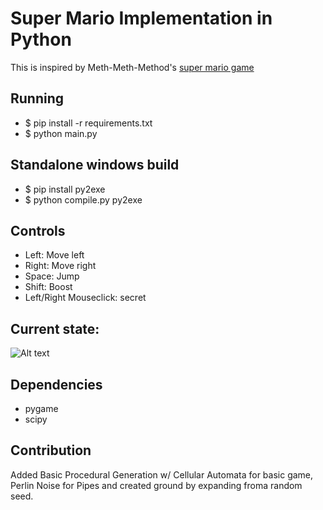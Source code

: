 # Super Mario Implementation in Python

This is inspired by Meth-Meth-Method's [super mario game](https://github.com/meth-meth-method/super-mario/)

## Running

* $ pip install -r requirements.txt
* $ python main.py

## Standalone windows build

* $ pip install py2exe
* $ python compile.py py2exe

## Controls

* Left: Move left  
* Right: Move right  
* Space: Jump  
* Shift: Boost   
* Left/Right Mouseclick: secret   

## Current state:
![Alt text](img/pics.png "current state")

## Dependencies	
* pygame	
* scipy	

## Contribution

Added Basic Procedural Generation w/ Cellular Automata for basic game, Perlin Noise for Pipes and created ground by expanding froma random seed.
